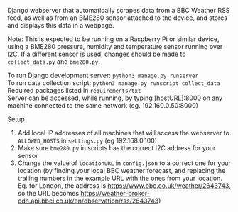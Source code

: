 Django webserver that automatically scrapes data from a BBC Weather RSS feed, as well as from an BME280 sensor attached to the device, and stores and displays this data in a webpage.

Note: This is expected to be running on a Raspberry Pi or similar device, using a BME280 pressure, humidity and temperature sensor running over I2C. If a different sensor is used, changes should be made to `collect_data.py` and `bme280.py`.

To run Django development server: `python3 manage.py runserver` <br />
To run data collection script: `python3 manage.py runscript collect_data` <br />
Required packages listed in `requirements/txt` <br />
Server can be accessed, while running, by typing [hostURL]:8000 on any machine connected to the same network (eg. 192.160.0.50:8000)

Setup
1) Add local IP addresses of all machines that will access the webserver to `ALLOWED_HOSTS` in `settings.py` (eg 192.168.0.100) <br />
2) Make sure `bme280.py` in scripts has the correct I2C address for your sensor <br />
3) Change the value of `locationURL` in `config.json` to a correct one for your location (by finding your local BBC weather forecast, and replacing the trailing numbers in the example URL with the ones from your location. Eg. for London, the address is https://www.bbc.co.uk/weather/2643743, so the URL becomes https://weather-broker-cdn.api.bbci.co.uk/en/observation/rss/2643743)
